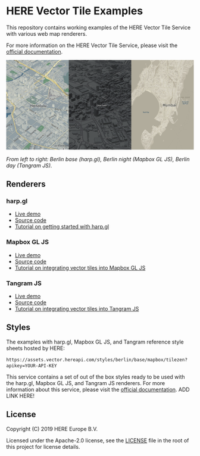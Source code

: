 # HERE Vector Tile Examples

This repository contains working examples of the HERE Vector Tile Service with various web map renderers.

For more information on the HERE Vector Tile Service, please visit the [official documentation](https://developer.here.com/documentation/vector-tile-api/dev_guide/index.html).

![triple map view](maps.png)

_From left to right: Berlin base (harp.gl), Berlin night (Mapbox GL JS), Berlin day (Tangram JS)._

## Renderers

### harp.gl

* [Live demo](https://heremaps.github.io/vector-tile-examples/harp.gl)
* [Source code](./harp.gl/index.html)
* [Tutorial on getting started with harp.gl](https://developer.here.com/tutorials/harpgl)

### Mapbox GL JS

* [Live demo](https://heremaps.github.io/vector-tile-examples/mapbox)
* [Source code](./mapbox/index.html)
* [Tutorial on integrating vector tiles into Mapbox GL JS](https://developer.here.com/tutorials/vector-tile-mapbox)

### Tangram JS

* [Live demo](https://heremaps.github.io/vector-tile-examples/tangram)
* [Source code](./tangram/index.html)
* [Tutorial on integrating vector tiles into Tangram JS](https://developer.here.com/tutorials/vector-tile-tangram)

## Styles 

The examples with harp.gl, Mapbox GL JS, and Tangram reference style sheets hosted by HERE:

```
https://assets.vector.hereapi.com/styles/berlin/base/mapbox/tilezen?apikey=YOUR-API-KEY
```

This service contains a set of out of the box styles ready to be used with the harp.gl, Mapbox GL JS, and Tangram JS renderers. For more information about this service, please visit the [official documentation](). ADD LINK HERE!


## License

Copyright (C) 2019 HERE Europe B.V.

Licensed under the Apache-2.0 license, see the [LICENSE](./LICENSE) file in the root of this project for license details.